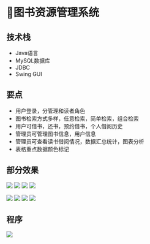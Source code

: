 # 📗图书资源管理系统

<MyGlobalComponent />

## 技术栈
- Java语言
- MySQL数据库
- JDBC
- Swing GUI

## 要点
- 用户登录，分管理和读者角色
- 图书检索方式多样，任意检索，简单检索，组合检索
- 用户可借书，还书，预约借书，个人借阅历史
- 管理员可管理图书信息，用户信息
- 管理员可查看读书借阅情况，数据汇总统计，图表分析
- 表格重点数据颜色标记

## 部分效果
![](http://cdn.qiniu.liyansheng.top/img/20240703195754.png)
![](http://cdn.qiniu.liyansheng.top/img/20240703195844.png)
![](http://cdn.qiniu.liyansheng.top/img/20240703195924.png)
![](http://cdn.qiniu.liyansheng.top/img/20240703195944.png)

![](http://cdn.qiniu.liyansheng.top/img/20240703200023.png)
![](http://cdn.qiniu.liyansheng.top/img/20240703200048.png)
![](http://cdn.qiniu.liyansheng.top/img/20240703200107.png)
![](http://cdn.qiniu.liyansheng.top/img/20240703200128.png)

## 程序
![](http://cdn.qiniu.liyansheng.top/img/20240703205529.png)